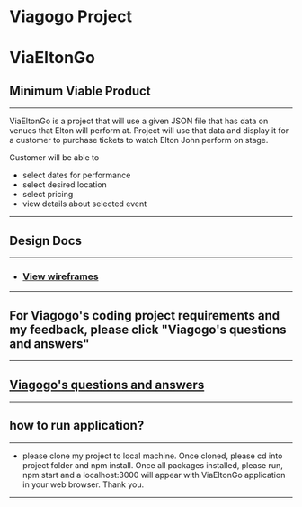 # Viagogo Project

# ViaEltonGo

## Minimum Viable Product

---

ViaEltonGo is a project that will use a given JSON file that has data on venues that Elton will perform at. Project will use that data and display it for a customer to purchase tickets to watch Elton John perform on stage.

Customer will be able to

- select dates for performance
- select desired location
- select pricing
- view details about selected event

---

## Design Docs

---

- ### [View wireframes](./DOCS/wireframes)

---

## For Viagogo's coding project requirements and my feedback, please click "Viagogo's questions and answers"

---

## [Viagogo's questions and answers](./DOCS/RECAPFILE.md)

---

## how to run application?

---

- please clone my project to local machine. Once cloned, please cd into project folder and npm install. Once all packages installed, please run, npm start and a localhost:3000 will appear with ViaEltonGo application in your web browser. Thank you.

---
